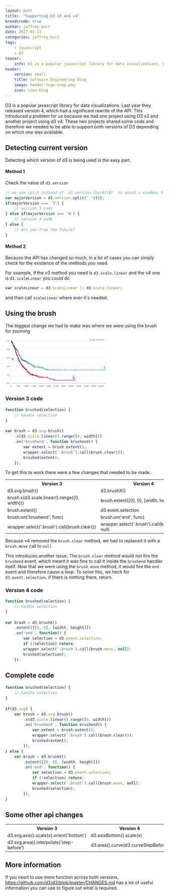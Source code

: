 ```yaml
---
layout: post
title:  "Supporting D3 v3 and v4"
breadcrumb: true
author: jeffrey_burt
date: 2017-01-13
categories: jeffrey_burt
tags:
    - javascript
    - d3
teaser:
    info: D3 is a popular javascript library for data visualizations. Last year they released version 4, which had a significant rewrite of the API. This introduced a problem for us because we had one project using D3 v3 and another project using d3 v4. These two projects shared some code and therefore we needed to be able to support both versions of D3 depending on which one was available.
header:
    version: small
    title: Software Engineering Blog
    image: header-logo-crop.png
    icon: icon-blog
---
```


D3 is a popular javascript library for data visualizations. Last year they released version 4, which had a significant rewrite of the API. This introduced a problem for us because we had one project using D3 v3 and another project using d3 v4. These two projects shared some code and therefore we needed to be able to support both versions of D3 depending on which one was available.  

## Detecting current version
Detecting which version of d3 is being used is the easy part.

#### Method 1
Check the value of `d3.version`
```javascript
// we use split instead of `d3.version.charAt(0)` to avoid a windows 9 like situation.
var majorVersion = d3.version.split('.')[0];
if(majorVersion === '3') {
    // version 3 code
} else if(majorVersion === '4') {
    // version 4 code
} else {
    // Are you from the future?
}
```

#### Method 2
Because the API has changed so much, in a lot of cases you can simply check for the existence of the methods you need.

For example, if the v3 method you need is `d3.scale.linear` and the v4 one is `d3.scaleLinear` you could do
```javascript
var scaleLinear = d3.scaleLinear || d3.scale.linear;
```

and then call `scaleLinear` where ever it's needed.

## Using the brush
The biggest change we had to make was where we were using the brush for zooming  

<img src="/images/jeffrey_burt/brush-selection.gif" alt="brush-selection" style="max-width: 320px;"/>

### Version 3 code
```javascript
function brushed(selection) {
    // handle selection
}

var brush = d3.svg.brush()
    .x(d3.scale.linear().range([0, width]))
    .on('brushend', function brushend() {
        var extent = brush.extent();
        wrapper.select('.brush').call(brush.clear());
        brushed(extent);
    });
```

To get this to work there were a few changes that needed to be made.  
<table>
    <tr>
        <th>Version 3</th>
        <th>Version 4</th>
    </tr>
    <tr>
        <td>d3.svg.brush()</td>
        <td>d3.brushX()</td>
    </tr>
    <tr>
        <td>brush.x(d3.scale.linear().range([0, width]))</td>
        <td>brush.extent([[0, 0], [width, height]])</td>
    </tr>
    <tr>
        <td>brush.extent()</td>
        <td>d3.event.selection</td>
    </tr>
    <tr>
        <td>brush.on('brushend', func)</td>
        <td>brush.on('end', func)</td>
    </tr>
    <tr>
        <td>wrapper.select('.brush').call(brush.clear())</td>
        <td>wrapper.select('.brush').call(brush.move, null)</td>
    </tr>
</table>

Because v4 removed the `brush.clear` method, we had to replaced it with a `brush.move` call to `null`  

This introduces another issue. The `brush.clear` method would not fire the `brushend` event, which meant it was fine to call it inside the `brushend` handler itself. Now that we were using the `brush.move` method, it would fire the `end` event and therefore cause a loop. To solve this, we heck for `d3.event.selection`, if there is nothing there, return.

### Version 4 code
```javascript
function brushed(selection) {
    // handle selection
}

var brush = d3.brushX()
    .extent([[0, 0], [width, height]])
    .on('end', function() {
        var selection = d3.event.selection;
        if (!selection) return;
        wrapper.select('.brush').call(brush.move, null);
        brushed(selection);
    });
```

## Complete code
```javascript
function brushed(selection) {
    // handle selection
}

if(d3.svg) {
    var brush = d3.svg.brush()
        .x(d3.scale.linear().range([0, width]))
        .on('brushend', function brushend() {
            var extent = brush.extent();
            wrapper.select('.brush').call(brush.clear());
            brushed(extent);
        });
} else {
    var brush = d3.brushX()
        .extent([[0, 0], [width, height]])
        .on('end', function() {
            var selection = d3.event.selection;
            if (!selection) return;
            wrapper.select('.brush').call(brush.move, null);
            brushed(selection);
        });
}

```


## Some other api changes
<table>
    <tr>
        <th>Version 3</th>
        <th>Version 4</th>
    </tr>
    <tr>
        <td>d3.svg.axis().scale(x).orient('bottom')</td>
        <td>d3.axisBottom().scale(x)</td>
    </tr>
    <tr>
        <td>d3.svg.area().interpolate('step-before')</td>
        <td>d3.area().curve(d3.curveStepBefore)</td>
    </tr>
</table>


## More information
If you need to use more function across both versions, <https://github.com/d3/d3/blob/master/CHANGES.md> has a lot of useful information you can use to figure out what is required.  